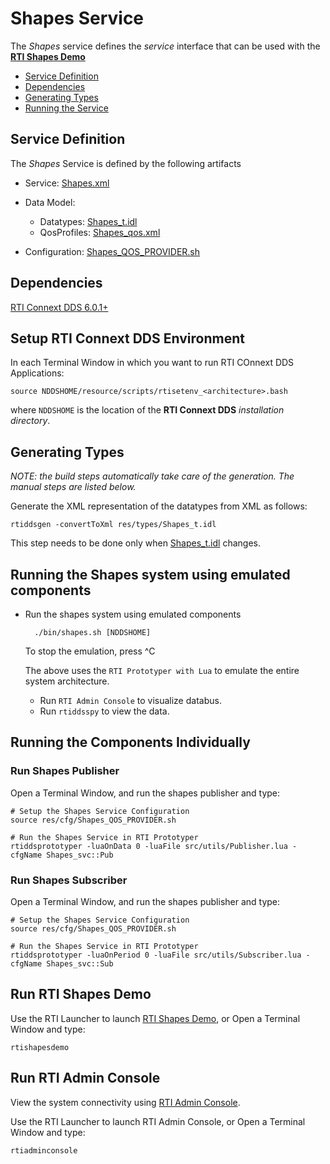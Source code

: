 # Shapes Service

The *Shapes* service defines the *service* interface that can be used with
the [**RTI Shapes Demo**](https://www.rti.com/gettingstarted/shapes-demo)

- [Service Definition](#service-definition)
- [Dependencies](#dependencies)
- [Generating Types](#generating-types)
- [Running the Service](#running-the-service)

## Service Definition

The *Shapes* Service is defined by the following artifacts

- Service: [Shapes.xml](../if/Shapes.xml)
- Data Model:
  - Datatypes: [Shapes_t.idl](../res/types/Shapes_t.idl)
  - QosProfiles: [Shapes_qos.xml](../res/qos/services/Shapes_qos.xml)

- Configuration: [Shapes_QOS_PROVIDER.sh](../res/cfg/Shapes_QOS_PROVIDER.sh)


## Dependencies 

[RTI Connext DDS 6.0.1+](https://community.rti.com/documentation)


## Setup RTI Connext DDS Environment

In each Terminal Window in which you want to run RTI COnnext DDS Applications:

    source NDDSHOME/resource/scripts/rtisetenv_<architecture>.bash

where `NDDSHOME` is the location of the **RTI Connext DDS** *installation directory*.

## Generating Types

*NOTE: the build steps automatically take care of the generation. The manual steps are
listed below.*

Generate the XML representation of the datatypes from XML as follows:

    rtiddsgen -convertToXml res/types/Shapes_t.idl

This step needs to be done only when [Shapes_t.idl](../res/types/Shapes_t.idl)
changes.
 
## Running the Shapes system using emulated components

- Run the shapes system using emulated components

        ./bin/shapes.sh [NDDSHOME]

  To stop the emulation, press ^C
  
  The above uses the `RTI Prototyper with Lua` to emulate the entire system architecture.
  - Run `RTI Admin Console` to visualize databus.
  - Run `rtiddsspy` to view the data.


## Running the Components Individually

### Run Shapes Publisher

Open a Terminal Window, and run the shapes publisher and type:

    # Setup the Shapes Service Configuration
    source res/cfg/Shapes_QOS_PROVIDER.sh

    # Run the Shapes Service in RTI Prototyper
    rtiddsprototyper -luaOnData 0 -luaFile src/utils/Publisher.lua -cfgName Shapes_svc::Pub


### Run Shapes Subscriber

Open a Terminal Window, and run the shapes publisher and type:

    # Setup the Shapes Service Configuration
    source res/cfg/Shapes_QOS_PROVIDER.sh

    # Run the Shapes Service in RTI Prototyper
    rtiddsprototyper -luaOnPeriod 0 -luaFile src/utils/Subscriber.lua -cfgName Shapes_svc::Sub 


## Run RTI Shapes Demo

Use the RTI Launcher to launch 
[RTI Shapes Demo](https://www.rti.com/gettingstarted/shapes-demo), or
Open a Terminal Window and type:

    rtishapesdemo


## Run RTI Admin Console

View the system connectivity using 
[RTI Admin Console](https://www.rti.com/gettingstarted/adminconsole).

Use the RTI Launcher to launch RTI Admin Console, or 
Open a Terminal Window and type:

    rtiadminconsole
